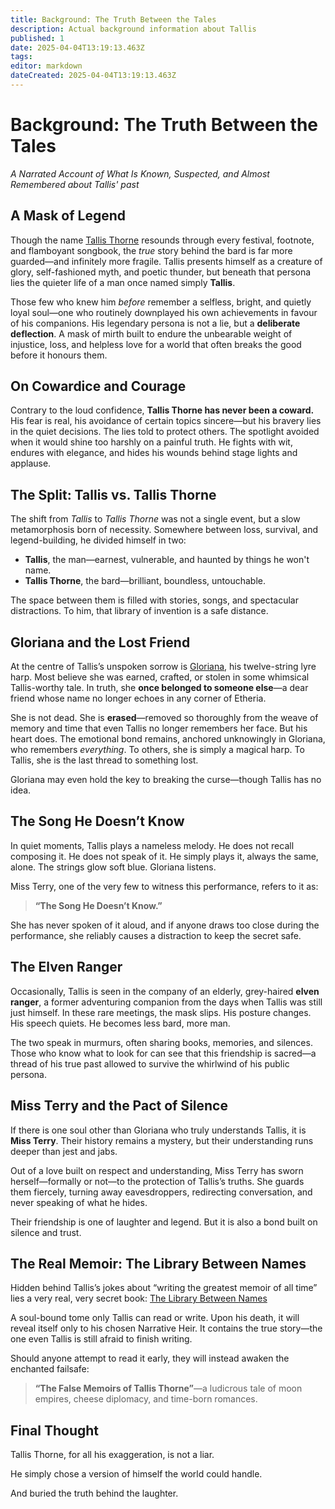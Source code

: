 ```yaml
---
title: Background: The Truth Between the Tales
description: Actual background information about Tallis
published: 1
date: 2025-04-04T13:19:13.463Z
tags: 
editor: markdown
dateCreated: 2025-04-04T13:19:13.463Z
---
```


# Background: The Truth Between the Tales  
*A Narrated Account of What Is Known, Suspected, and Almost Remembered about Tallis' past*

## A Mask of Legend

Though the name [Tallis Thorne](/location/settlement/city/city-of-or/local/tallis-thorne) resounds through every festival, footnote, and flamboyant songbook, the *true* story behind the bard is far more guarded—and infinitely more fragile. Tallis presents himself as a creature of glory, self-fashioned myth, and poetic thunder, but beneath that persona lies the quieter life of a man once named simply **Tallis**.

Those few who knew him *before* remember a selfless, bright, and quietly loyal soul—one who routinely downplayed his own achievements in favour of his companions. His legendary persona is not a lie, but a **deliberate deflection**. A mask of mirth built to endure the unbearable weight of injustice, loss, and helpless love for a world that often breaks the good before it honours them.

## On Cowardice and Courage

Contrary to the loud confidence, **Tallis Thorne has never been a coward.**  
His fear is real, his avoidance of certain topics sincere—but his bravery lies in the quiet decisions. The lies told to protect others. The spotlight avoided when it would shine too harshly on a painful truth. He fights with wit, endures with elegance, and hides his wounds behind stage lights and applause.

## The Split: Tallis vs. Tallis Thorne

The shift from *Tallis* to *Tallis Thorne* was not a single event, but a slow metamorphosis born of necessity. Somewhere between loss, survival, and legend-building, he divided himself in two:

- **Tallis**, the man—earnest, vulnerable, and haunted by things he won't name.  
- **Tallis Thorne**, the bard—brilliant, boundless, untouchable.

The space between them is filled with stories, songs, and spectacular distractions. To him, that library of invention is a safe distance.

## Gloriana and the Lost Friend

At the centre of Tallis’s unspoken sorrow is [Gloriana](/location/settlement/city/city-of-or/local/tallis-thorne/gloriana), his twelve-string lyre harp. Most believe she was earned, crafted, or stolen in some whimsical Tallis-worthy tale. In truth, she **once belonged to someone else**—a dear friend whose name no longer echoes in any corner of Etheria.

She is not dead. She is **erased**—removed so thoroughly from the weave of memory and time that even Tallis no longer remembers her face. But his heart does. The emotional bond remains, anchored unknowingly in Gloriana, who remembers *everything*. To others, she is simply a magical harp. To Tallis, she is the last thread to something lost.

Gloriana may even hold the key to breaking the curse—though Tallis has no idea.

## The Song He Doesn’t Know

In quiet moments, Tallis plays a nameless melody. He does not recall composing it. He does not speak of it. He simply plays it, always the same, alone. The strings glow soft blue. Gloriana listens.

Miss Terry, one of the very few to witness this performance, refers to it as:

> **“The Song He Doesn’t Know.”**

She has never spoken of it aloud, and if anyone draws too close during the performance, she reliably causes a distraction to keep the secret safe.

## The Elven Ranger

Occasionally, Tallis is seen in the company of an elderly, grey-haired **elven ranger**, a former adventuring companion from the days when Tallis was still just himself. In these rare meetings, the mask slips. His posture changes. His speech quiets. He becomes less bard, more man.

The two speak in murmurs, often sharing books, memories, and silences. Those who know what to look for can see that this friendship is sacred—a thread of his true past allowed to survive the whirlwind of his public persona.

## Miss Terry and the Pact of Silence

If there is one soul other than Gloriana who truly understands Tallis, it is **Miss Terry**. Their history remains a mystery, but their understanding runs deeper than jest and jabs.

Out of a love built on respect and understanding, Miss Terry has sworn herself—formally or not—to the protection of Tallis’s truths. She guards them fiercely, turning away eavesdroppers, redirecting conversation, and never speaking of what he hides.

Their friendship is one of laughter and legend. But it is also a bond built on silence and trust.

## The Real Memoir: The Library Between Names

Hidden behind Tallis’s jokes about “writing the greatest memoir of all time” lies a very real, very secret book: [The Library Between Names](/location/settlement/city/city-of-or/local/tallis-thorne/library-between-names)

A soul-bound tome only Tallis can read or write. Upon his death, it will reveal itself only to his chosen Narrative Heir. It contains the true story—the one even Tallis is still afraid to finish writing.

Should anyone attempt to read it early, they will instead awaken the enchanted failsafe:  
> **“The False Memoirs of Tallis Thorne”**—a ludicrous tale of moon empires, cheese diplomacy, and time-born romances.

## Final Thought

Tallis Thorne, for all his exaggeration, is not a liar.

He simply chose a version of himself the world could handle.

And buried the truth behind the laughter.